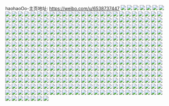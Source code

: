 haohaoOo-主页地址: https://weibo.com/u/6538737447 
![](https://wx4.sinaimg.cn/mw2000/0078vSjdly1h9phejrp0jj31sy0u0djt.jpg) 
![](https://wx4.sinaimg.cn/mw2000/0078vSjdly1h9oeinujebj30u01hdwkr.jpg) 
![](https://wx4.sinaimg.cn/mw2000/0078vSjdly1h9oeio2av4j30u01hc458.jpg) 
![](https://wx4.sinaimg.cn/mw2000/0078vSjdly1h9oeio9y71j30u01hc7al.jpg) 
![](https://wx4.sinaimg.cn/mw2000/0078vSjdly1h9oeiopiodj30u01hcwl8.jpg) 
![](https://wx4.sinaimg.cn/mw2000/0078vSjdly1h9oeioz8y2j30u01hcn4r.jpg) 
![](https://wx4.sinaimg.cn/mw2000/0078vSjdly1h9ocnc75eqj30u0140ajc.jpg) 
![](https://wx4.sinaimg.cn/mw2000/0078vSjdly1h9ocngimmvj30u01syaj2.jpg) 
![](https://wx4.sinaimg.cn/mw2000/0078vSjdly1h9njm18z8nj30u01400zm.jpg) 
![](https://wx4.sinaimg.cn/mw2000/0078vSjdly1h9ndgl27zqj30u0140tf6.jpg) 
![](https://wx4.sinaimg.cn/mw2000/0078vSjdly1h9ndgm324ej30u01407al.jpg) 
![](https://wx4.sinaimg.cn/mw2000/0078vSjdly1h9ndgmd8jdj30u0140n1d.jpg) 
![](https://wx4.sinaimg.cn/mw2000/0078vSjdly1h9ndglsg7jj30u01407eb.jpg) 
![](https://wx4.sinaimg.cn/mw2000/0078vSjdly1h9ndgppde8j30u01400xr.jpg) 
![](https://wx4.sinaimg.cn/mw2000/0078vSjdly1h9ndgleiedj30u014143w.jpg) 
![](https://wx4.sinaimg.cn/mw2000/0078vSjdly1h9m72yvzohj30u01syter.jpg) 
![](https://wx4.sinaimg.cn/mw2000/0078vSjdly1h9m72zjujyj30u01sxwip.jpg) 
![](https://wx4.sinaimg.cn/mw2000/0078vSjdly1h9l12siew4j30u019043k.jpg) 
![](https://wx4.sinaimg.cn/mw2000/0078vSjdly1h9jgwd8dsaj30u0140gqe.jpg) 
![](https://wx4.sinaimg.cn/mw2000/0078vSjdly1h9jgwfzshnj30u0140jwh.jpg) 
![](https://wx4.sinaimg.cn/mw2000/0078vSjdly1h9jgwge174j31400u0gro.jpg) 
![](https://wx4.sinaimg.cn/mw2000/0078vSjdly1h9g594h58ej30u0140naz.jpg) 
![](https://wx4.sinaimg.cn/mw2000/0078vSjdly1h9g58z51xfj30u0140thh.jpg) 
![](https://wx4.sinaimg.cn/mw2000/0078vSjdly1h9g592li99j30u0140akd.jpg) 
![](https://wx4.sinaimg.cn/mw2000/0078vSjdly1h9g597gbv2j30u0140amy.jpg) 
![](https://wx4.sinaimg.cn/mw2000/0078vSjdly1h9g59fsc6oj30u00u0agz.jpg) 
![](https://wx4.sinaimg.cn/mw2000/0078vSjdly1h9g599496jj30u01404a1.jpg) 
![](https://wx4.sinaimg.cn/mw2000/0078vSjdly1h9g5901kupj30u01404aj.jpg) 
![](https://wx4.sinaimg.cn/mw2000/0078vSjdly1h9g59ho9f3j30u014015k.jpg) 
![](https://wx4.sinaimg.cn/mw2000/0078vSjdly1h9g591j38mj30u0140qfc.jpg) 
![](https://wx4.sinaimg.cn/mw2000/0078vSjdly1h9f7qqb8igj30u01407bf.jpg) 
![](https://wx4.sinaimg.cn/mw2000/0078vSjdly1h9f7qt3y4sj30u0140gs7.jpg) 
![](https://wx4.sinaimg.cn/mw2000/0078vSjdly1h9f7qqqoghj30u0140tfp.jpg) 
![](https://wx4.sinaimg.cn/mw2000/0078vSjdly1h9f7qsd78yj30u0140gs4.jpg) 
![](https://wx4.sinaimg.cn/mw2000/0078vSjdly1h9f7qtf0lzj30u0140783.jpg) 
![](https://wx4.sinaimg.cn/mw2000/0078vSjdly1h9f7qsr6tej30u0140gsm.jpg) 
![](https://wx4.sinaimg.cn/mw2000/0078vSjdly1h9f7qs0jazj30u0140dm6.jpg) 
![](https://wx4.sinaimg.cn/mw2000/0078vSjdly1h9f7qvg4vfj31400u0454.jpg) 
![](https://wx4.sinaimg.cn/mw2000/0078vSjdly1h9f7qriwj4j30u014044x.jpg) 
![](https://wx4.sinaimg.cn/mw2000/0078vSjdly1h9f7qpew2fj30u0140akc.jpg) 
![](https://wx4.sinaimg.cn/mw2000/0078vSjdly1h9f7quq5hkj31410u0jxg.jpg) 
![](https://wx4.sinaimg.cn/mw2000/0078vSjdly1h9f7quaj6zj30u0140gts.jpg) 
![](https://wx4.sinaimg.cn/mw2000/0078vSjdly1h9f7qv1xc4j31400u07ar.jpg) 
![](https://wx4.sinaimg.cn/mw2000/0078vSjdly1h9f7qw1hpcj31400u0doi.jpg) 
![](https://wx4.sinaimg.cn/mw2000/0078vSjdly1h9bqat485mj30u0140n0t.jpg) 
![](https://wx4.sinaimg.cn/mw2000/0078vSjdly1h9bqata3mej30u0140q6f.jpg) 
![](https://wx4.sinaimg.cn/mw2000/0078vSjdly1h9bqatgdv0j30u0140n07.jpg) 
![](https://wx4.sinaimg.cn/mw2000/0078vSjdly1h9bqatq7zsj30u01hcwjy.jpg) 
![](https://wx4.sinaimg.cn/mw2000/0078vSjdly1h9bqasyu0ej319z0u00x2.jpg) 
![](https://wx4.sinaimg.cn/mw2000/0078vSjdly1h9bqatyr4qj319z0u0dns.jpg) 
![](https://wx4.sinaimg.cn/mw2000/0078vSjdly1h9bqaurg6rj31400u0jvd.jpg) 
![](https://wx4.sinaimg.cn/mw2000/0078vSjdly1h9bqaubueej31400u07cp.jpg) 
![](https://wx4.sinaimg.cn/mw2000/0078vSjdly1h9bqaujs07j30u0140aip.jpg) 
![](https://wx4.sinaimg.cn/mw2000/0078vSjdly1h9bpyttvauj30u00u179w.jpg) 
![](https://wx4.sinaimg.cn/mw2000/0078vSjdly1h9bpyuh6uej30u00u1afr.jpg) 
![](https://wx4.sinaimg.cn/mw2000/0078vSjdly1h9bpyuxmdgj30u00u1jx3.jpg) 
![](https://wx4.sinaimg.cn/mw2000/0078vSjdly1h9bpyv7pemj30u00u1447.jpg) 
![](https://wx4.sinaimg.cn/mw2000/0078vSjdly1h9ajuwglwkj30u0140110.jpg) 
![](https://wx4.sinaimg.cn/mw2000/0078vSjdly1h9ajuwtuy3j30u0140wm6.jpg) 
![](https://wx4.sinaimg.cn/mw2000/0078vSjdly1h99yhf79a6j30u0140n1j.jpg) 
![](https://wx4.sinaimg.cn/mw2000/0078vSjdly1h99yhff3fjj30u0190aex.jpg) 
![](https://wx4.sinaimg.cn/mw2000/0078vSjdly1h902mhu2x2j30u0140wn3.jpg) 
![](https://wx4.sinaimg.cn/mw2000/0078vSjdly1h902mijkcqj30u0140n3o.jpg) 
![](https://wx4.sinaimg.cn/mw2000/0078vSjdly1h902miakczj30u0140tew.jpg) 
![](https://wx4.sinaimg.cn/mw2000/0078vSjdly1h902mgpabwj30u0140k10.jpg) 
![](https://wx4.sinaimg.cn/mw2000/0078vSjdly1h902mitb2sj30u0140jy0.jpg) 
![](https://wx4.sinaimg.cn/mw2000/0078vSjdly1h902mj66j4j30u0140woo.jpg) 
![](https://wx4.sinaimg.cn/mw2000/0078vSjdly1h902mjgqr9j30u0140doc.jpg) 
![](https://wx4.sinaimg.cn/mw2000/0078vSjdly1h902mjt6ztj30u01407co.jpg) 
![](https://wx4.sinaimg.cn/mw2000/0078vSjdly1h902mkcm8xj31400u07el.jpg) 
![](https://wx4.sinaimg.cn/mw2000/0078vSjdly1h902mkntjuj30u0140tgv.jpg) 
![](https://wx4.sinaimg.cn/mw2000/0078vSjdly1h902ml8xfvj30u0140wpf.jpg) 
![](https://wx4.sinaimg.cn/mw2000/0078vSjdly1h8t0qm50lgj30u007hq3d.jpg) 
![](https://wx4.sinaimg.cn/mw2000/0078vSjdly1h8pu3egywpj30u0140gt9.jpg) 
![](https://wx4.sinaimg.cn/mw2000/0078vSjdly1h8pu3fu4b8j30u0140tfl.jpg) 
![](https://wx4.sinaimg.cn/mw2000/0078vSjdly1h8pu3e2lr7j30u0140dlz.jpg) 
![](https://wx4.sinaimg.cn/mw2000/0078vSjdly1h8pu3fk6f1j30u01400yj.jpg) 
![](https://wx4.sinaimg.cn/mw2000/0078vSjdly1h8pu3f72maj30u014045g.jpg) 
![](https://wx4.sinaimg.cn/mw2000/0078vSjdly1h8mxp3rv4ej30u01syh60.jpg) 
![](https://wx4.sinaimg.cn/mw2000/0078vSjdly1h8mxozzzhwj30u01sy1bk.jpg) 
![](https://wx4.sinaimg.cn/mw2000/0078vSjdly1h8m5aphvfmj31400u047g.jpg) 
![](https://wx4.sinaimg.cn/mw2000/0078vSjdly1h8m5ap8d5cj31400u0123.jpg) 
![](https://wx4.sinaimg.cn/mw2000/0078vSjdly1h8m5apvdlaj31400u07e4.jpg) 
![](https://wx4.sinaimg.cn/mw2000/0078vSjdly1h8m5aq8xagj30u014012d.jpg) 
![](https://wx4.sinaimg.cn/mw2000/0078vSjdly1h8m5ass1cuj30u014012n.jpg) 
![](https://wx4.sinaimg.cn/mw2000/0078vSjdly1h8m5as71z1j30u0140k05.jpg) 
![](https://wx4.sinaimg.cn/mw2000/0078vSjdly1h8m5glcrgij30u0140gw7.jpg) 
![](https://wx4.sinaimg.cn/mw2000/0078vSjdly1h8m5atj8q3j30u0140dpo.jpg) 
![](https://wx4.sinaimg.cn/mw2000/0078vSjdly1h8m5asj8ssj30u0140tjg.jpg) 
![](https://wx4.sinaimg.cn/mw2000/0078vSjdly1h8m4rt30f1j30u01407c3.jpg) 
![](https://wx4.sinaimg.cn/mw2000/0078vSjdly1h8m4rtcv6lj30u0140jyt.jpg) 
![](https://wx4.sinaimg.cn/mw2000/0078vSjdly1h8m4rtmlfmj30u0140do1.jpg) 
![](https://wx4.sinaimg.cn/mw2000/0078vSjdly1h8m4ru1kg9j30u0140463.jpg) 
![](https://wx4.sinaimg.cn/mw2000/0078vSjdly1h8m4rud8mjj30u0140do0.jpg) 
![](https://wx4.sinaimg.cn/mw2000/0078vSjdly1h8m4rumz3rj30u01407d2.jpg) 
![](https://wx4.sinaimg.cn/mw2000/0078vSjdly1h8l6drblefj30u0140n45.jpg) 
![](https://wx4.sinaimg.cn/mw2000/0078vSjdly1h8l6flknq5j313u0tuwji.jpg) 
![](https://wx4.sinaimg.cn/mw2000/0078vSjdly1h8l6jj6wrxj313z0u0dkm.jpg) 
![](https://wx4.sinaimg.cn/mw2000/0078vSjdly1h8l6l06yi5j30u0140gt3.jpg) 
![](https://wx4.sinaimg.cn/mw2000/0078vSjdly1h8l6jjjiooj313z0u0gru.jpg) 
![](https://wx4.sinaimg.cn/mw2000/0078vSjdly1h8l6aelha6j30u0140dng.jpg) 
![](https://wx4.sinaimg.cn/mw2000/0078vSjdly1h8l6aeylqcj30u0140aio.jpg) 
![](https://wx4.sinaimg.cn/mw2000/0078vSjdly1h8l6af9b7uj31400u0wk5.jpg) 
![](https://wx4.sinaimg.cn/mw2000/0078vSjdly1h8l6afiob7j30u0140qar.jpg) 
![](https://wx4.sinaimg.cn/mw2000/0078vSjdly1h8l6aftjmmj30u0140dn2.jpg) 
![](https://wx4.sinaimg.cn/mw2000/0078vSjdly1h8iqg8glszj30u00u0af8.jpg) 
![](https://wx4.sinaimg.cn/mw2000/0078vSjdly1h8iqg8p5l0j30u00u00zg.jpg) 
![](https://wx4.sinaimg.cn/mw2000/0078vSjdly1h8iqg896xmj30u00u00z8.jpg) 
![](https://wx4.sinaimg.cn/mw2000/0078vSjdly1h8iqg8xltpj30u00u0jxo.jpg) 
![](https://wx4.sinaimg.cn/mw2000/0078vSjdly1h8iqg96woyj30u00u0wke.jpg) 
![](https://wx4.sinaimg.cn/mw2000/0078vSjdly1h8hleejr3mj30u00u0q6x.jpg) 
![](https://wx4.sinaimg.cn/mw2000/0078vSjdly1h8hleeq320j30u00u0n0g.jpg) 
![](https://wx4.sinaimg.cn/mw2000/0078vSjdly1h8fdz7lym6j31400u0jtm.jpg) 
![](https://wx4.sinaimg.cn/mw2000/0078vSjdly1h8ak0b0uspj31sc2ds4qp.jpg) 
![](https://wx4.sinaimg.cn/mw2000/0078vSjdly1h8ak08u9atj323l2sshdu.jpg) 
![](https://wx4.sinaimg.cn/mw2000/0078vSjdly1h8ak06z5gjj31sc2dsqn1.jpg) 
![](https://wx4.sinaimg.cn/mw2000/0078vSjdly1h8ak0a5qg4j31sc2dsb29.jpg) 
![](https://wx4.sinaimg.cn/mw2000/0078vSjdly1h8afgjr0tyj333z2bzu0y.jpg) 
![](https://wx4.sinaimg.cn/mw2000/0078vSjdly1h87833vrxej30u014047u.jpg) 
![](https://wx4.sinaimg.cn/mw2000/0078vSjdly1h878364k8qj30u00u0457.jpg) 
![](https://wx4.sinaimg.cn/mw2000/0078vSjdly1h8783aofn5j30u0140qbf.jpg) 
![](https://wx4.sinaimg.cn/mw2000/0078vSjdly1h8783d2kj1j30u0140qbs.jpg) 
![](https://wx4.sinaimg.cn/mw2000/0078vSjdly1h868txmfjpj312i129h0q.jpg) 
![](https://wx4.sinaimg.cn/mw2000/0078vSjdly1h83qhf9o3zj30wi1ycgxe.jpg) 
![](https://wx4.sinaimg.cn/mw2000/0078vSjdly1h83qhi3tvsj30k00zkjxr.jpg) 
![](https://wx4.sinaimg.cn/mw2000/0078vSjdly1h80ak33zjfj326m2wthdu.jpg) 
![](https://wx4.sinaimg.cn/mw2000/0078vSjdly1h80ak7aj7xj32c0340x6q.jpg) 
![](https://wx4.sinaimg.cn/mw2000/0078vSjdly1h80akaw9x7j32c0340x6q.jpg) 
![](https://wx4.sinaimg.cn/mw2000/0078vSjdly1h80akemljwj33402c0x6q.jpg) 
![](https://wx4.sinaimg.cn/mw2000/0078vSjdly1h80akjpyx4j32c03404qr.jpg) 
![](https://wx4.sinaimg.cn/mw2000/0078vSjdly1h7xvduq4htj31o01o0e42.jpg) 
![](https://wx4.sinaimg.cn/mw2000/0078vSjdly1h7xvdubn9rj31o01o0e58.jpg) 
![](https://wx4.sinaimg.cn/mw2000/0078vSjdly1h7xvdvs2ttj31o02807wh.jpg) 
![](https://wx4.sinaimg.cn/mw2000/0078vSjdly1h7xvdwbw0xj31o02807wh.jpg) 
![](https://wx4.sinaimg.cn/mw2000/0078vSjdly1h7xvdwvpt5j31o02804qp.jpg) 
![](https://wx4.sinaimg.cn/mw2000/0078vSjdly1h7xvdxlxjxj31o02804qp.jpg) 
![](https://wx4.sinaimg.cn/mw2000/0078vSjdly1h7xvdy7zjjj31o02804qp.jpg) 
![](https://wx4.sinaimg.cn/mw2000/0078vSjdly1h7xvdyqu44j31o0280b29.jpg) 
![](https://wx4.sinaimg.cn/mw2000/0078vSjdly1h7xvdzayy0j31o02804qp.jpg) 
![](https://wx4.sinaimg.cn/mw2000/0078vSjdly1h7xtb1ofxej31401407ou.jpg) 
![](https://wx4.sinaimg.cn/mw2000/0078vSjdly1h7xtb39jrgj32oc2oce82.jpg) 
![](https://wx4.sinaimg.cn/mw2000/0078vSjdly1h7xtb6d7daj32oc2ocb2c.jpg) 
![](https://wx4.sinaimg.cn/mw2000/0078vSjdly1h7k697pwqpj31sc2dsqv5.jpg) 
![](https://wx4.sinaimg.cn/mw2000/0078vSjdly1h7k68obfrcj31sc2ds1kx.jpg) 
![](https://wx4.sinaimg.cn/mw2000/0078vSjdly1h7k67wu10oj326k2wq4qq.jpg) 
![](https://wx4.sinaimg.cn/mw2000/0078vSjdly1h7k68bc9avj32c0340e81.jpg) 
![](https://wx4.sinaimg.cn/mw2000/0078vSjdly1h7ec7i3yfnj32c0340npd.jpg) 
![](https://wx4.sinaimg.cn/mw2000/0078vSjdly1h7ecf8xsgij31vt2tqu0y.jpg) 
![](https://wx4.sinaimg.cn/mw2000/0078vSjdly1h7ec8segtbj322o340b2b.jpg) 
![](https://wx4.sinaimg.cn/mw2000/0078vSjdly1h7ecbxba5cj32c03407r8.jpg) 
![](https://wx4.sinaimg.cn/mw2000/0078vSjdly1h7ecpyl66pj31j02psqgr.jpg) 
![](https://wx4.sinaimg.cn/mw2000/0078vSjdly1h7ec9f12rwj31j02ps1ky.jpg) 
![](https://wx4.sinaimg.cn/mw2000/0078vSjdly1h7ecd3kkkxj32c03407wk.jpg) 
![](https://wx4.sinaimg.cn/mw2000/0078vSjdly1h7ecec5nhlj32c0340b29.jpg) 
![](https://wx4.sinaimg.cn/mw2000/0078vSjdly1h7ecrdfxpkj32c0340e81.jpg) 
![](https://wx4.sinaimg.cn/mw2000/0078vSjdly1h7ec50l7d6j32c0340k54.jpg) 
![](https://wx4.sinaimg.cn/mw2000/0078vSjdly1h7eca1g3g2j31sg1sf4cz.jpg) 
![](https://wx4.sinaimg.cn/mw2000/0078vSjdly1h7ecaz5pqbj32dc35swwf.jpg) 
![](https://wx4.sinaimg.cn/mw2000/0078vSjdly1h7ec60qo6aj32dc2dcb2b.jpg) 
![](https://wx4.sinaimg.cn/mw2000/0078vSjdly1h7c35njftyj31v02hce82.jpg) 
![](https://wx4.sinaimg.cn/mw2000/0078vSjdly1h7a9nk7nrxj31sg2dsdmx.jpg) 
![](https://wx4.sinaimg.cn/mw2000/0078vSjdly1h7a9o05rp1j31sg2dsn3t.jpg) 
![](https://wx4.sinaimg.cn/mw2000/0078vSjdly1h758gbsbrdj31kw35she3.jpg) 
![](https://wx4.sinaimg.cn/mw2000/0078vSjdly1h758ghbjipj31kw35su17.jpg) 
![](https://wx4.sinaimg.cn/mw2000/0078vSjdly1h758gm6jx7j31kw35skju.jpg) 
![](https://wx4.sinaimg.cn/mw2000/0078vSjdly1h70inpq5tpj30qo0zkjxs.jpg) 
![](https://wx4.sinaimg.cn/mw2000/0078vSjdly1h70inkkm7tj30qo0zk7ht.jpg) 
![](https://wx4.sinaimg.cn/mw2000/0078vSjdly1h70infntoij30qo0zkdtm.jpg) 
![](https://wx4.sinaimg.cn/mw2000/0078vSjdly1h70inaqpidj30qo0zk0yw.jpg) 
![](https://wx4.sinaimg.cn/mw2000/0078vSjdly1h6xoijvwumj335s2dc7vk.jpg) 
![](https://wx4.sinaimg.cn/mw2000/0078vSjdly1h6xoinnqiej335s2dcdyw.jpg) 
![](https://wx4.sinaimg.cn/mw2000/0078vSjdly1h6x32j8y9sj31kw2dce2g.jpg) 
![](https://wx4.sinaimg.cn/mw2000/0078vSjdly1h6x32kghmfj31kw2dcqpe.jpg) 
![](https://wx4.sinaimg.cn/mw2000/0078vSjdly1h6x32l9vsij31kw2dc4kh.jpg) 
![](https://wx4.sinaimg.cn/mw2000/0078vSjdly1h6x32lzw0oj31kw2dc0ux.jpg) 
![](https://wx4.sinaimg.cn/mw2000/0078vSjdly1h6x2yhmvixj30u0190q6a.jpg) 
![](https://wx4.sinaimg.cn/mw2000/0078vSjdly1h6x2yhzgsxj30u0190juq.jpg) 
![](https://wx4.sinaimg.cn/mw2000/0078vSjdly1h6x2w4m3xaj32c0340npf.jpg) 
![](https://wx4.sinaimg.cn/mw2000/0078vSjdly1h6x2w70ekgj32c0340kbt.jpg) 
![](https://wx4.sinaimg.cn/mw2000/0078vSjdly1h6x2w9cjw4j32c0340u0x.jpg) 
![](https://wx4.sinaimg.cn/mw2000/0078vSjdly1h6x2wc1a11j32c0340npf.jpg) 
![](https://wx4.sinaimg.cn/mw2000/0078vSjdly1h6x2unkg73j32c0340u0y.jpg) 
![](https://wx4.sinaimg.cn/mw2000/0078vSjdly1h6x2uq1n2oj32c03407wi.jpg) 
![](https://wx4.sinaimg.cn/mw2000/0078vSjdly1h6x2usjuxuj33402c0npe.jpg) 
![](https://wx4.sinaimg.cn/mw2000/0078vSjdly1h6x2uun019j33402c0u0y.jpg) 
![](https://wx4.sinaimg.cn/mw2000/0078vSjdly1h6uoprj9z1j32c0340u0x.jpg) 
![](https://wx4.sinaimg.cn/mw2000/0078vSjdly1h6uoptf9e5j32c03401ky.jpg) 
![](https://wx4.sinaimg.cn/mw2000/0078vSjdly1h6uoplissrj32c0340qv5.jpg) 
![](https://wx4.sinaimg.cn/mw2000/0078vSjdly1h6uopusb5bj32842ytae9.jpg) 
![](https://wx4.sinaimg.cn/mw2000/0078vSjdly1h6uopoqy3zj32c03404qq.jpg) 
![](https://wx4.sinaimg.cn/mw2000/0078vSjdly1h6uopmmln9j31sg2dsb29.jpg) 
![](https://wx4.sinaimg.cn/mw2000/0078vSjdly1h6uljlwiq7j32c034077b.jpg) 
![](https://wx4.sinaimg.cn/mw2000/0078vSjdly1h6uljkwco4j32c034013c.jpg) 
![](https://wx4.sinaimg.cn/mw2000/0078vSjdly1h6ulji82b1j31sc1sc7wi.jpg) 
![](https://wx4.sinaimg.cn/mw2000/0078vSjdly1h6uliwbwepj32c03407gn.jpg) 
![](https://wx4.sinaimg.cn/mw2000/0078vSjdly1h6ulizqls7j32c03400wg.jpg) 
![](https://wx4.sinaimg.cn/mw2000/0078vSjdly1h6uliyidpkj322u2rs4qq.jpg) 
![](https://wx4.sinaimg.cn/mw2000/0078vSjdly1h6ulj83fh1j325h2vb4qr.jpg) 
![](https://wx4.sinaimg.cn/mw2000/0078vSjdly1h6ulj4xerhj32c0340b2a.jpg) 
![](https://wx4.sinaimg.cn/mw2000/0078vSjdly1h6uljfv4zbj32oc2ocqv6.jpg) 
![](https://wx4.sinaimg.cn/mw2000/0078vSjdly1h6ulja9offj32oc2oc4a4.jpg) 
![](https://wx4.sinaimg.cn/mw2000/0078vSjdly1h6uljclyxwj32oc2och60.jpg) 
![](https://wx4.sinaimg.cn/mw2000/0078vSjdly1h6ulj2hibej32bk2og4qr.jpg) 
![](https://wx4.sinaimg.cn/mw2000/0078vSjdly1h6lixmm6c1j31zh2nb7co.jpg) 
![](https://wx4.sinaimg.cn/mw2000/0078vSjdly1h6hxxyodyrj32c03401cf.jpg) 
![](https://wx4.sinaimg.cn/mw2000/0078vSjdly1h6hxy40q7ij30u00u0abh.jpg) 
![](https://wx4.sinaimg.cn/mw2000/0078vSjdly1h6hxy4thvrj32dk3kgb29.jpg) 
![](https://wx4.sinaimg.cn/mw2000/0078vSjdly1h6hxy6pdegj31sb2dr1fm.jpg) 
![](https://wx4.sinaimg.cn/mw2000/0078vSjdly1h6hxyaper1j31sc2dsng4.jpg) 
![](https://wx4.sinaimg.cn/mw2000/0078vSjdly1h6hxybcf10j31kw1kwmzd.jpg) 
![](https://wx4.sinaimg.cn/mw2000/0078vSjdly1h6hxycmhxhj32oc2oc18a.jpg) 
![](https://wx4.sinaimg.cn/mw2000/0078vSjdly1h6hxyis07qj32eo1t04qq.jpg) 
![](https://wx4.sinaimg.cn/mw2000/0078vSjdly1h6hxygochtj32oc3kgb2c.jpg) 
![](https://wx4.sinaimg.cn/mw2000/0078vSjdly1h6hxyozcw7j323b2sfu0x.jpg) 
![](https://wx4.sinaimg.cn/mw2000/0078vSjdly1h6hxyrm97lj335s2dc1kx.jpg) 
![](https://wx4.sinaimg.cn/mw2000/0078vSjdly1h6hxysb1e3j313y1hbq63.jpg) 
![](https://wx4.sinaimg.cn/mw2000/0078vSjdly1h6hxywleicj31x32k47wi.jpg) 
![](https://wx4.sinaimg.cn/mw2000/0078vSjdly1h6hxyulpj1j32c0340qrw.jpg) 
![](https://wx4.sinaimg.cn/mw2000/0078vSjdly1h6hxyx8pi7j30u01hctco.jpg) 
![](https://wx4.sinaimg.cn/mw2000/0078vSjdly1h6hxzfqlazj32oc2oce82.jpg) 
![](https://wx4.sinaimg.cn/mw2000/0078vSjdly1h6g5uyigbhj30qg1b1gob.jpg) 
![](https://wx4.sinaimg.cn/mw2000/0078vSjdly1h6g5uzl6nwj31sg2oo7wj.jpg) 
![](https://wx4.sinaimg.cn/mw2000/0078vSjdly1h6fqsihaluj31kw1kw7l5.jpg) 
![](https://wx4.sinaimg.cn/mw2000/0078vSjdly1h6fqsiz0enj31dk1dkacq.jpg) 
![](https://wx4.sinaimg.cn/mw2000/0078vSjdly1h6gkq8rcsdj31kw1kwk9f.jpg) 
![](https://wx4.sinaimg.cn/mw2000/0078vSjdly1h6gkqapsitj31kw1kwdiv.jpg) 
![](https://wx4.sinaimg.cn/mw2000/0078vSjdly1h6fpyshsa0j31sc2ds7k2.jpg) 
![](https://wx4.sinaimg.cn/mw2000/0078vSjdly1h6fpyukgczj31sc2dsao0.jpg) 
![](https://wx4.sinaimg.cn/mw2000/0078vSjdly1h6b53csy50j31kw35snpi.jpg) 
![](https://wx4.sinaimg.cn/mw2000/0078vSjdly1h6b530lckkj31kw35skjq.jpg) 
![](https://wx4.sinaimg.cn/mw2000/0078vSjdly1h6b534o1sgj31kw35sqva.jpg) 
![](https://wx4.sinaimg.cn/mw2000/0078vSjdly1h6b538hgnjj31kw35skjq.jpg) 
![](https://wx4.sinaimg.cn/mw2000/0078vSjdly1h68ymbkmeoj31og2ioacp.jpg) 
![](https://wx4.sinaimg.cn/mw2000/0078vSjdly1h68ymasrcaj30sg1c0njq.jpg) 
![](https://wx4.sinaimg.cn/mw2000/0078vSjdly1h68ym9oprtj32oc3kgkci.jpg) 
![](https://wx4.sinaimg.cn/mw2000/0078vSjdly1h68ym5bx8nj33kg2ocx6q.jpg) 
![](https://wx4.sinaimg.cn/mw2000/0078vSjdly1h68yg4amuaj30zk0nptdm.jpg) 
![](https://wx4.sinaimg.cn/mw2000/0078vSjdly1h68ylz6v9bj33kg2dk1kz.jpg) 
![](https://wx4.sinaimg.cn/mw2000/0078vSjdly1h68ym346r3j32oc2ochdv.jpg) 
![](https://wx4.sinaimg.cn/mw2000/0078vSjdly1h68ylw1epxj33kg2oc4qp.jpg) 
![](https://wx4.sinaimg.cn/mw2000/0078vSjdly1h68yls3mukj31401hc3zw.jpg) 
![](https://wx4.sinaimg.cn/mw2000/0078vSjdly1h67l6y22c9j31sc2dswp5.jpg) 
![](https://wx4.sinaimg.cn/mw2000/0078vSjdly1h67l76h0cpj31sc2dshdu.jpg) 
![](https://wx4.sinaimg.cn/mw2000/0078vSjdly1h67l78dmopj31sc1qp1jm.jpg) 
![](https://wx4.sinaimg.cn/mw2000/0078vSjdly1h67l74nejej32c03407wi.jpg) 
![](https://wx4.sinaimg.cn/mw2000/0078vSjdly1h67l72h3tlj33402c0kjm.jpg) 
![](https://wx4.sinaimg.cn/mw2000/0078vSjdly1h67l7019zvj32c03401ky.jpg) 
![](https://wx4.sinaimg.cn/mw2000/0078vSjdly1h65yarrtdkj32oc2ocwjh.jpg) 
![](https://wx4.sinaimg.cn/mw2000/0078vSjdly1h61scl9f52j31sc1schdu.jpg) 
![](https://wx4.sinaimg.cn/mw2000/0078vSjdly1h61scg1ip9j31sc1scnpd.jpg) 
![](https://wx4.sinaimg.cn/mw2000/0078vSjdly1h61schq0xpj31sc1scapk.jpg) 
![](https://wx4.sinaimg.cn/mw2000/0078vSjdly1h61scp905cj32c02c04hu.jpg) 
![](https://wx4.sinaimg.cn/mw2000/0078vSjdly1h61t32uh1tj32c0340jsk.jpg) 
![](https://wx4.sinaimg.cn/mw2000/0078vSjdly1h61t34xyfpj32yi1me4qq.jpg) 
![](https://wx4.sinaimg.cn/mw2000/0078vSjdly1h60n0xddhbj32oc2oc7wj.jpg) 
![](https://wx4.sinaimg.cn/mw2000/0078vSjdly1h60n15ehf6j32oc2ocu0y.jpg) 
![](https://wx4.sinaimg.cn/mw2000/0078vSjdly1h60n0ssafhj32oc2ocnc0.jpg) 
![](https://wx4.sinaimg.cn/mw2000/0078vSjdly1h60n0uhglyj32oc2ock06.jpg) 
![](https://wx4.sinaimg.cn/mw2000/0078vSjdly1h60n12zih7j32oc2octq2.jpg) 
![](https://wx4.sinaimg.cn/mw2000/0078vSjdly1h60n0zs2ucj32oc2ocu0y.jpg) 
![](https://wx4.sinaimg.cn/mw2000/0078vSjdly1h60n16x5joj32oc2ocnpd.jpg) 
![](https://wx4.sinaimg.cn/mw2000/0078vSjdly1h60n18667pj31sc1schdt.jpg) 
![](https://wx4.sinaimg.cn/mw2000/0078vSjdly1h60n19q2szj31sc2dsx6p.jpg) 
![](https://wx4.sinaimg.cn/mw2000/0078vSjdly1h5yebyyq4jj30u00u0n0a.jpg) 
![](https://wx4.sinaimg.cn/mw2000/0078vSjdly1h5w2ict8glj30u00u0gs0.jpg) 
![](https://wx4.sinaimg.cn/mw2000/0078vSjdly1h5w2i22gy3j30u01o0qdp.jpg) 
![](https://wx4.sinaimg.cn/mw2000/0078vSjdly1h5i5t4w12wj31kw2dcwz0.jpg) 
![](https://wx4.sinaimg.cn/mw2000/0078vSjdly1h5i5t486akj31kw2dcatx.jpg) 
![](https://wx4.sinaimg.cn/mw2000/0078vSjdly1h5i5t3gtlij31kw2dc1bx.jpg) 
![](https://wx4.sinaimg.cn/mw2000/0078vSjdly1h5i5t2pihhj31kw2dck9q.jpg) 
![](https://wx4.sinaimg.cn/mw2000/0078vSjdly1h5fuywjehqj327x2ykkjm.jpg) 
![](https://wx4.sinaimg.cn/mw2000/0078vSjdly1h5fuyqj8hyj329n30vqv6.jpg) 
![](https://wx4.sinaimg.cn/mw2000/0078vSjdly1h5fuyzfjj3j31ui2gob2a.jpg) 
![](https://wx4.sinaimg.cn/mw2000/0078vSjdly1h5fuz21hszj324a2tp4qr.jpg) 
![](https://wx4.sinaimg.cn/mw2000/0078vSjdly1h5fuz4020sj32c0340kjm.jpg) 
![](https://wx4.sinaimg.cn/mw2000/0078vSjdly1h5fuzb2kobj335s2dckjn.jpg) 
![](https://wx4.sinaimg.cn/mw2000/0078vSjdly1h5fuyui94fj32hg2hg7wj.jpg) 
![](https://wx4.sinaimg.cn/mw2000/0078vSjdly1h5fuz5zy4mj31sc1schdu.jpg) 
![](https://wx4.sinaimg.cn/mw2000/0078vSjdly1h5fuz7uv05j32oc2ockjm.jpg) 
![](https://wx4.sinaimg.cn/mw2000/0078vSjdly1h5dkhmolglj31sc2ds1l0.jpg) 
![](https://wx4.sinaimg.cn/mw2000/0078vSjdly1h5dkhqj8odj31sc2ds1l0.jpg) 
![](https://wx4.sinaimg.cn/mw2000/0078vSjdly1h5dkhs95xij31ca2dsnpd.jpg) 
![](https://wx4.sinaimg.cn/mw2000/0078vSjdly1h5dkinsspoj30u01hawpq.jpg) 
![](https://wx4.sinaimg.cn/mw2000/0078vSjdly1h5dkhw4kywj31sb2dsu0x.jpg) 
![](https://wx4.sinaimg.cn/mw2000/0078vSjdly1h5dkhxzd4qj31sc1scb2a.jpg) 
![](https://wx4.sinaimg.cn/mw2000/0078vSjdly1h5dkhz9kq8j31sc1sckjl.jpg) 
![](https://wx4.sinaimg.cn/mw2000/0078vSjdly1h5a3twj5rdj32ky2kyb2b.jpg) 
![](https://wx4.sinaimg.cn/mw2000/0078vSjdly1h5a3u3cv05j32oc2o8he6.jpg) 
![](https://wx4.sinaimg.cn/mw2000/0078vSjdly1h592ug9eonj30qo0qo74y.jpg) 
![](https://wx4.sinaimg.cn/mw2000/0078vSjdly1h58u9sij9fj322o22o1ky.jpg) 
![](https://wx4.sinaimg.cn/mw2000/0078vSjdly1h57w76uochj31q02g6u0x.jpg) 
![](https://wx4.sinaimg.cn/mw2000/0078vSjdly1h57w780hlfj310s1gbx3w.jpg) 
![](https://wx4.sinaimg.cn/mw2000/0078vSjdly1h57w79vj9dj31zl2tthdv.jpg) 
![](https://wx4.sinaimg.cn/mw2000/0078vSjdly1h57s33pgsbj31o02yo4qq.jpg) 
![](https://wx4.sinaimg.cn/mw2000/0078vSjdly1h57s313r8aj31o02yo4qq.jpg) 
![](https://wx4.sinaimg.cn/mw2000/0078vSjdly1h57s362u7zj31o02yo1ky.jpg) 
![](https://wx4.sinaimg.cn/mw2000/0078vSjdly1h57rzvpn5qj32ig2ige82.jpg) 
![](https://wx4.sinaimg.cn/mw2000/0078vSjdly1h57rzqb3ycj32oc2oc1ky.jpg) 
![](https://wx4.sinaimg.cn/mw2000/0078vSjdly1h57rzslmmkj32oc2ocx6q.jpg) 
![](https://wx4.sinaimg.cn/mw2000/0078vSjdly1h57rzmoiutj322u2rt4qp.jpg) 
![](https://wx4.sinaimg.cn/mw2000/0078vSjdly1h57rzogcqwj32c0340e81.jpg) 
![](https://wx4.sinaimg.cn/mw2000/0078vSjdly1h57rzk8coyj335s35s1ky.jpg) 
![](https://wx4.sinaimg.cn/mw2000/0078vSjdly1h57s01z7b8j32c0340b29.jpg) 
![](https://wx4.sinaimg.cn/mw2000/0078vSjdly1h57s00deswj32oc2ocb2a.jpg) 
![](https://wx4.sinaimg.cn/mw2000/0078vSjdly1h57rzlkdz0j31ba1r1kbq.jpg) 
![](https://wx4.sinaimg.cn/mw2000/0078vSjdly1h57rzxsmroj32oc2ockjm.jpg) 
![](https://wx4.sinaimg.cn/mw2000/0078vSjdly1h57s03xg63j32oc2oc4qq.jpg) 
![](https://wx4.sinaimg.cn/mw2000/0078vSjdly1h568ahwnbxj32oc2ocb2a.jpg) 
![](https://wx4.sinaimg.cn/mw2000/0078vSjdly1h568aotvo6j32mg2mg7wi.jpg) 
![](https://wx4.sinaimg.cn/mw2000/0078vSjdly1h568amwls7j32oc2ocu0y.jpg) 
![](https://wx4.sinaimg.cn/mw2000/0078vSjdly1h568akfel6j32oc2ochdv.jpg) 
![](https://wx4.sinaimg.cn/mw2000/0078vSjdly1h568av43qaj32oc2oc7wl.jpg) 
![](https://wx4.sinaimg.cn/mw2000/0078vSjdly1h568adv5i0j32842yu1kz.jpg) 
![](https://wx4.sinaimg.cn/mw2000/0078vSjdly1h568afw0wmj32oc2oce82.jpg) 
![](https://wx4.sinaimg.cn/mw2000/0078vSjdly1h568arwztej33402c01l0.jpg) 
![](https://wx4.sinaimg.cn/mw2000/0078vSjdly1h568avp8p0j30tg139h18.jpg) 
![](https://wx4.sinaimg.cn/mw2000/0078vSjdly1h52ntvrw6zj30v70v7q5p.jpg) 
![](https://wx4.sinaimg.cn/mw2000/0078vSjdly1h520iel68tj32c02c0qv6.jpg) 
![](https://wx4.sinaimg.cn/mw2000/0078vSjdly1h520ikcqnnj32c0340hdv.jpg) 
![](https://wx4.sinaimg.cn/mw2000/0078vSjdly1h520inw1y8j32c0340e83.jpg) 
![](https://wx4.sinaimg.cn/mw2000/0078vSjdly1h520iqe1nxj32c0340hdv.jpg) 
![](https://wx4.sinaimg.cn/mw2000/0078vSjdly1h520iwht2vj32c0340kjn.jpg) 
![](https://wx4.sinaimg.cn/mw2000/0078vSjdly1h520itxhnqj32c0340hdv.jpg) 
![](https://wx4.sinaimg.cn/mw2000/0078vSjdly1h520hfqctxj32bw2bwqv5.jpg) 
![](https://wx4.sinaimg.cn/mw2000/0078vSjdly1h520hhr3kgj32c02byb2a.jpg) 
![](https://wx4.sinaimg.cn/mw2000/0078vSjdly1h520hkr21cj32c02c0e82.jpg) 
![](https://wx4.sinaimg.cn/mw2000/0078vSjdly1h520hj6ivgj32c03401ky.jpg) 
![](https://wx4.sinaimg.cn/mw2000/0078vSjdly1h520hn62f2j32c0340qv7.jpg) 
![](https://wx4.sinaimg.cn/mw2000/0078vSjdly1h520hpoy5vj32c0340npf.jpg) 
![](https://wx4.sinaimg.cn/mw2000/0078vSjdly1h4yex0hbr6j31kw2dcx6p.jpg) 
![](https://wx4.sinaimg.cn/mw2000/0078vSjdly1h4yex40j7kj32dc1kwqv5.jpg) 
![](https://wx4.sinaimg.cn/mw2000/0078vSjdly1h4yn2xbhjxj31kw2dcu0x.jpg) 
![](https://wx4.sinaimg.cn/mw2000/0078vSjdly1h4yex4ldfoj30u00u0n86.jpg) 
![](https://wx4.sinaimg.cn/mw2000/0078vSjdly1h4vlleygzlj32c02c0u0x.jpg) 
![](https://wx4.sinaimg.cn/mw2000/0078vSjdly1h4vlldanzuj31sg1sg4qp.jpg) 
![](https://wx4.sinaimg.cn/mw2000/0078vSjdly1h4vllgcwvqj32c02c0npd.jpg) 
![](https://wx4.sinaimg.cn/mw2000/0078vSjdly1h4vlllrkf4j323c25shdt.jpg) 
![](https://wx4.sinaimg.cn/mw2000/0078vSjdly1h4vlli3xiej32c03407wj.jpg) 
![](https://wx4.sinaimg.cn/mw2000/0078vSjdly1h4vllk8tf5j32c0340qv7.jpg) 
![](https://wx4.sinaimg.cn/mw2000/0078vSjdly1h4lv08eiecj30k50nbgo8.jpg) 
![](https://wx4.sinaimg.cn/mw2000/0078vSjdly1h4lv08neb1j30qk07mgmp.jpg) 
![](https://wx4.sinaimg.cn/mw2000/0078vSjdly1h4i11yxp0mj31s01c04qp.jpg) 
![](https://wx4.sinaimg.cn/mw2000/0078vSjdly1h4i120e9cij31s01c04qp.jpg) 
![](https://wx4.sinaimg.cn/mw2000/0078vSjdly1h4i1229dl0j31s01c07wh.jpg) 
![](https://wx4.sinaimg.cn/mw2000/0078vSjdly1h4i1247uvuj31s01c07wh.jpg) 
![](https://wx4.sinaimg.cn/mw2000/0078vSjdly1h4i124v1ckj31c01c0tt2.jpg) 
![](https://wx4.sinaimg.cn/mw2000/0078vSjdly1h4i125n0k3j31c01c0e2f.jpg) 
![](https://wx4.sinaimg.cn/mw2000/0078vSjdly1h4eusz5wcvj30u00tz41p.jpg) 
![](https://wx4.sinaimg.cn/mw2000/0078vSjdly1h4euszg2ibj30jg0jg758.jpg) 
![](https://wx4.sinaimg.cn/mw2000/0078vSjdly1h4euszn960j30u01uoaen.jpg) 
![](https://wx4.sinaimg.cn/mw2000/0078vSjdly1h4euszxlrfj30u01uok10.jpg) 
![](https://wx4.sinaimg.cn/mw2000/0078vSjdly1h4dpe3z07cj30u0140tf6.jpg) 
![](https://wx4.sinaimg.cn/mw2000/0078vSjdly1h4cm6k9f4uj32oc3kgnpf.jpg) 
![](https://wx4.sinaimg.cn/mw2000/0078vSjdly1h4ckn4wgl0j32c03401ky.jpg) 
![](https://wx4.sinaimg.cn/mw2000/0078vSjdly1h4ckn6vp93j32842ytx6p.jpg) 
![](https://wx4.sinaimg.cn/mw2000/0078vSjdly1h4ckn93rlkj32c0340b2a.jpg) 
![](https://wx4.sinaimg.cn/mw2000/0078vSjdly1h4cknbgq79j32c0340b2a.jpg) 
![](https://wx4.sinaimg.cn/mw2000/0078vSjdly1h4ckndi822j31sc2dsqv6.jpg) 
![](https://wx4.sinaimg.cn/mw2000/0078vSjdly1h4bbeesg1ij31o0280qv5.jpg) 
![](https://wx4.sinaimg.cn/mw2000/0078vSjdly1h4bbecx32qj31l62tnu0x.jpg) 
![](https://wx4.sinaimg.cn/mw2000/0078vSjdly1h4a7lwkp6oj31u62g8b2a.jpg) 
![](https://wx4.sinaimg.cn/mw2000/0078vSjdly1h4a7lu3b5jj32c03401kz.jpg) 
![](https://wx4.sinaimg.cn/mw2000/0078vSjdly1h4969wykprj30u00u0n1o.jpg) 
![](https://wx4.sinaimg.cn/mw2000/0078vSjdly1h495z69njej30xa0nqdmg.jpg) 
